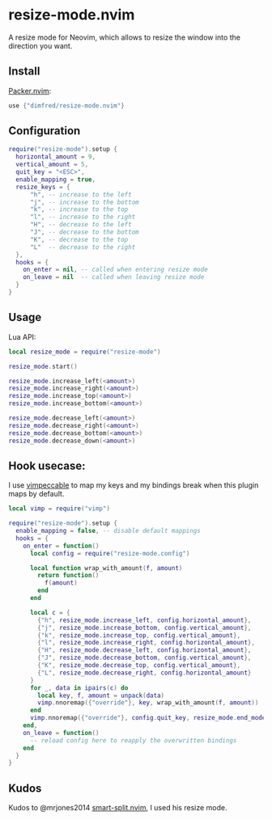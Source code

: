 # resize-mode.nvim

A resize mode for Neovim, which allows to resize the window into the direction you want.

## Install

[Packer.nvim](https://github.com/wbthomason/packer.nvim):

```lua
use {"dimfred/resize-mode.nvim"}
```

## Configuration

```lua
require("resize-mode").setup {
  horizontal_amount = 9,
  vertical_amount = 5,
  quit_key = "<ESC>",
  enable_mapping = true,
  resize_keys = {
      "h", -- increase to the left
      "j", -- increase to the bottom
      "k", -- increase to the top
      "l", -- increase to the right
      "H", -- decrease to the left
      "J", -- decrease to the bottom
      "K", -- decrease to the top
      "L"  -- decrease to the right
  },
  hooks = {
    on_enter = nil, -- called when entering resize mode
    on_leave = nil  -- called when leaving resize mode
  }
}
```

## Usage

Lua API:

```lua
local resize_mode = require("resize-mode")

resize_mode.start()

resize_mode.increase_left(<amount>)
resize_mode.increase_right(<amount>)
resize_mode.increase_top(<amount>)
resize_mode.increase_bottom(<amount>)

resize_mode.decrease_left(<amount>)
resize_mode.decrease_right(<amount>)
resize_mode.decrease_bottom(<amount>)
resize_mode.decrease_down(<amount>)
```

## Hook usecase:

I use [vimpeccable](https://github.com/svermeulen/vimpeccable) to map my keys and my bindings break when this plugin maps by default.

```lua
local vimp = require("vimp")

require("resize-mode").setup {
  enable_mapping = false, -- disable default mappings
  hooks = {
    on_enter = function()
      local config = require("resize-mode.config")

      local function wrap_with_amount(f, amount)
        return function()
          f(amount)
        end
      end

      local c = {
        {"h", resize_mode.increase_left, config.horizontal_amount},
        {"j", resize_mode.increase_bottom, config.vertical_amount},
        {"k", resize_mode.increase_top, config.vertical_amount},
        {"l", resize_mode.increase_right, config.horizontal_amount},
        {"H", resize_mode.decrease_left, config.horizontal_amount},
        {"J", resize_mode.decrease_bottom, config.vertical_amount},
        {"K", resize_mode.decrease_top, config.vertical_amount},
        {"L", resize_mode.decrease_right, config.horizontal_amount}
      }
      for _, data in ipairs(c) do
        local key, f, amount = unpack(data)
        vimp.nnoremap({"override"}, key, wrap_with_amount(f, amount))
      end
      vimp.nnoremap({"override"}, config.quit_key, resize_mode.end_mode)
    end,
    on_leave = function()
      -- reload config here to reapply the overwritten bindings
    end
  }
}
```

## Kudos

Kudos to @mrjones2014 [smart-split.nvim](https://github.com/mrjones2014/smart-splits.nvim), I used his resize mode.
